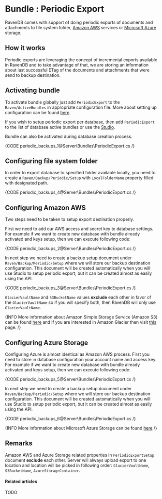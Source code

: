 # Bundle : Periodic Export

RavenDB comes with support of doing periodic exports of documents and attachments to file system folder, [Amazon AWS](http://aws.amazon.com/) services or [Microsoft Azure](http://azure.microsoft.com/) storage.  

## How it works

Periodic exports are leveraging the concept of incremental exports available in RavenDB and to take advantage of that, we are storing an information about last successful ETag of the documents and attachments that were send to backup destination.

## Activating bundle

To activate bundle globally just add `PeriodicExport` to the `Raven/ActiveBundles` in appropriate configuration file. More about setting up configuration can be found [here](../Administration/configuration).

If you wish to setup periodic export per database, then add `PeriodicExport` to the list of database active bundles or use the [Studio](../../studio/bundles/periodicbackup).

Bundle can also be activated during database creation process.

{CODE periodic_backups_1@Server\Bundles\PeriodicExport.cs /}

## Configuring file system folder

In order to export database to specified folder available locally, you need to create a `Raven/Backup/Periodic/Setup` with `LocalFolderName` property filled with designated path.

{CODE periodic_backups_4@Server\Bundles\PeriodicExport.cs /}

## Configuring Amazon AWS

Two steps need to be taken to setup export destination properly.

First we need to add our AWS access and secret key to database settings. For example if we want to create new database with bundle already activated and keys setup, then we can execute following code:

{CODE periodic_backups_2@Server\Bundles\PeriodicExport.cs /}

In next step we need to create a backup setup document under `Raven/Backup/Periodic/Setup` where we will store our backup destination configuration. This document will be created automatically when you will use Studio to setup periodic export, but it can be created almost as easily using the API.

{CODE periodic_backups_3@Server\Bundles\PeriodicExport.cs /}

`GlacierVaultName` and `S3BucketName` values **exclude** each other in favor of the `GlacierVaultName` so if you will specify both, then RavenDB will only use `GlacierVaultName`. 

{INFO More information about Amazon Simple Storage Service (Amazon S3) can be found [here](http://aws.amazon.com/s3/) and if you are interested in Amazon Glacier then visit [this](http://aws.amazon.com/glacier/) page. /}

## Configuring Azure Storage

Configuring Azure is almost identical as Amazon AWS process. First you need to store in database configuration your account name and access key. For example if we want to create new database with bundle already activated and keys setup, then we can execute following code:

{CODE periodic_backups_5@Server\Bundles\PeriodicExport.cs /}

In next step we need to create a backup setup document under `Raven/Backup/Periodic/Setup` where we will store our backup destination configuration. This document will be created automatically when you will use Studio to setup periodic export, but it can be created almost as easily using the API.

{CODE periodic_backups_6@Server\Bundles\PeriodicExport.cs /}

{INFO More information about Microsoft Azure Storage can be found [here](http://azure.microsoft.com/en-us/services/storage/) /}

## Remarks

Amazon AWS and Azure Storage related properties in `PeriodicExportSetup` document **exclude** each other. Server will always upload export to one location and location will be picked in following order: `GlacierVaultName`, `S3BucketName`, `AzureStorageContainer`.

#### Related articles

TODO